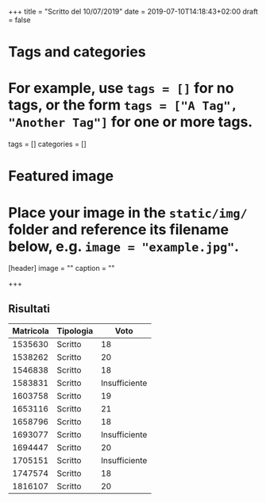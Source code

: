+++
title = "Scritto del 10/07/2019"
date = 2019-07-10T14:18:43+02:00
draft = false

# Tags and categories
# For example, use `tags = []` for no tags, or the form `tags = ["A Tag", "Another Tag"]` for one or more tags.
tags = []
categories = []

# Featured image
# Place your image in the `static/img/` folder and reference its filename below, e.g. `image = "example.jpg"`.
[header]
image = ""
caption = ""

+++

## Risultati

Matricola | Tipologia | Voto
----------- | --------------- | ---------------
1535630 | Scritto | 18
1538262 | Scritto | 20
1546838 | Scritto | 18
1583831 | Scritto | Insufficiente
1603758 | Scritto | 19
1653116 | Scritto | 21
1658796 | Scritto | 18
1693077 | Scritto | Insufficiente
1694447 | Scritto | 20
1705151 | Scritto | Insufficiente
1747574 | Scritto | 18
1816107 | Scritto | 20

